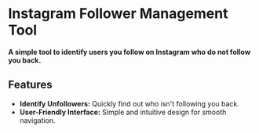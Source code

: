 # Instagram Follower Management Tool

**A simple tool to identify users you follow on Instagram who do not follow you back.**

## Features

- **Identify Unfollowers:** Quickly find out who isn't following you back.
- **User-Friendly Interface:** Simple and intuitive design for smooth navigation.
